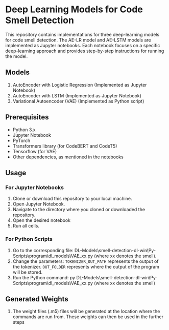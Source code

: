 # Deep Learning Models for Code Smell Detection

This repository contains implementations for three deep-learning models for code smell detection. 
The AE-LR model and AE-LSTM models are implemented as Jupyter notebooks. Each notebook focuses on a specific deep-learning approach and provides step-by-step instructions for running the model.

## Models

1. AutoEncoder with Logistic Regression (Implemented as Jupyter Notebook)
2. AutoEncoder with LSTM (Implemented as Jupyter Notebook)
3. Variational Autoencoder (VAE) (Implemented as Python script)

## Prerequisites

- Python 3.x
- Jupyter Notebook
- PyTorch
- Transformers library (for CodeBERT and CodeT5)
- Tensorflow (for VAE)
- Other dependencies, as mentioned in the notebooks

## Usage

### For Jupyter Notebooks

1. Clone or download this repository to your local machine.
2. Open Jupyter Notebook.
3. Navigate to the directory where you cloned or downloaded the repository.
4. Open the desired notebook 
5. Run all cells. 

### For Python Scripts
1. Go to the corresponding file: DL-Models\smell-detection-dl-win\Py-Scripts\program\dl_models\VAE_xx.py (where xx denotes the smell). 
2. Change the parameters: `TOKENIZER_OUT_PATH` represents the output of the tokenizer. `OUT_FOLDER` represents where the output of the program will be stored. 
3. Run the Python command: py DL-Models\smell-detection-dl-win\Py-Scripts\program\dl_models\VAE_xx.py (where xx denotes the smell)

## Generated Weights
1. The weight files (.m5) files will be generated at the location where the commands are run from. These weights can then be used in the further steps

